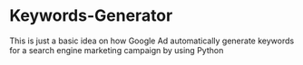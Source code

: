 # Keywords-Generator
This is just a basic idea on how Google Ad automatically generate keywords for a search engine marketing campaign by using Python
